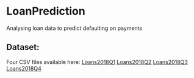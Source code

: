 # LoanPrediction
Analysing loan data to predict defaulting on payments


## Dataset:
Four CSV files available here:
[Loans2018Q1](https://www.dropbox.com/sh/yxyf0v1crwtutw0/AAC6J6W03TMF_GhqBx6i4tCfa/LoanStats_2018Q1.csv?dl=0)
[Loans2018Q2](https://www.dropbox.com/sh/yxyf0v1crwtutw0/AABfpZwLzsb6CcuD85bflUI-a/LoanStats_2018Q2.csv?dl=0)
[Loans2018Q3](https://www.dropbox.com/sh/yxyf0v1crwtutw0/AABZnH1MpTd-gEr4MywoMcJCa/LoanStats_2018Q3.csv?dl=0)
[Loans2018Q4](https://www.dropbox.com/sh/yxyf0v1crwtutw0/AAB8sPPalpxHnBW48JARNpYqa/LoanStats_2018Q4.csv?dl=0)



